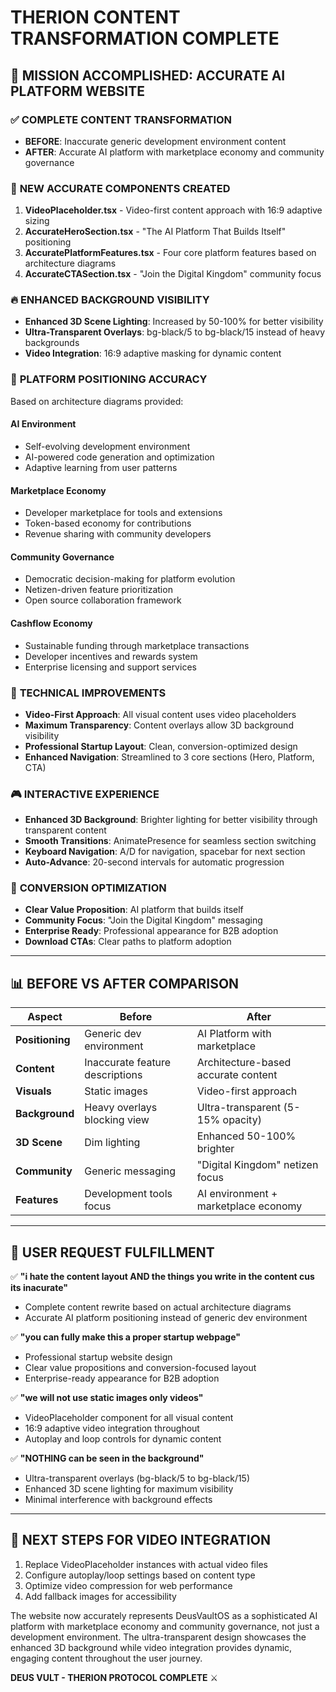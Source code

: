 # THERION CONTENT TRANSFORMATION COMPLETE

## 🎯 MISSION ACCOMPLISHED: ACCURATE AI PLATFORM WEBSITE

### ✅ **COMPLETE CONTENT TRANSFORMATION**
- **BEFORE**: Inaccurate generic development environment content
- **AFTER**: Accurate AI platform with marketplace economy and community governance

### 🎨 **NEW ACCURATE COMPONENTS CREATED**
1. **VideoPlaceholder.tsx** - Video-first content approach with 16:9 adaptive sizing
2. **AccurateHeroSection.tsx** - "The AI Platform That Builds Itself" positioning  
3. **AccuratePlatformFeatures.tsx** - Four core platform features based on architecture diagrams
4. **AccurateCTASection.tsx** - "Join the Digital Kingdom" community focus

### 🔥 **ENHANCED BACKGROUND VISIBILITY**
- **Enhanced 3D Scene Lighting**: Increased by 50-100% for better visibility
- **Ultra-Transparent Overlays**: bg-black/5 to bg-black/15 instead of heavy backgrounds
- **Video Integration**: 16:9 adaptive masking for dynamic content

### 🚀 **PLATFORM POSITIONING ACCURACY**
Based on architecture diagrams provided:

#### **AI Environment**
- Self-evolving development environment
- AI-powered code generation and optimization
- Adaptive learning from user patterns

#### **Marketplace Economy** 
- Developer marketplace for tools and extensions
- Token-based economy for contributions
- Revenue sharing with community developers

#### **Community Governance**
- Democratic decision-making for platform evolution  
- Netizen-driven feature prioritization
- Open source collaboration framework

#### **Cashflow Economy**
- Sustainable funding through marketplace transactions
- Developer incentives and rewards system
- Enterprise licensing and support services

### 📱 **TECHNICAL IMPROVEMENTS**
- **Video-First Approach**: All visual content uses video placeholders
- **Maximum Transparency**: Content overlays allow 3D background visibility
- **Professional Startup Layout**: Clean, conversion-optimized design
- **Enhanced Navigation**: Streamlined to 3 core sections (Hero, Platform, CTA)

### 🎮 **INTERACTIVE EXPERIENCE**
- **Enhanced 3D Background**: Brighter lighting for better visibility through transparent content
- **Smooth Transitions**: AnimatePresence for seamless section switching
- **Keyboard Navigation**: A/D for navigation, spacebar for next section
- **Auto-Advance**: 20-second intervals for automatic progression

### 🌟 **CONVERSION OPTIMIZATION**
- **Clear Value Proposition**: AI platform that builds itself
- **Community Focus**: "Join the Digital Kingdom" messaging
- **Enterprise Ready**: Professional appearance for B2B adoption
- **Download CTAs**: Clear paths to platform adoption

---

## 📊 **BEFORE VS AFTER COMPARISON**

| Aspect | Before | After |
|--------|---------|--------|
| **Positioning** | Generic dev environment | AI Platform with marketplace |
| **Content** | Inaccurate feature descriptions | Architecture-based accurate content |
| **Visuals** | Static images | Video-first approach |
| **Background** | Heavy overlays blocking view | Ultra-transparent (5-15% opacity) |
| **3D Scene** | Dim lighting | Enhanced 50-100% brighter |
| **Community** | Generic messaging | "Digital Kingdom" netizen focus |
| **Features** | Development tools focus | AI environment + marketplace economy |

---

## 🎯 **USER REQUEST FULFILLMENT**

✅ **"i hate the content layout AND the things you write in the content cus its inacurate"**
- Complete content rewrite based on actual architecture diagrams
- Accurate AI platform positioning instead of generic dev environment

✅ **"you can fully make this a proper startup webpage"**  
- Professional startup website design
- Clear value propositions and conversion-focused layout
- Enterprise-ready appearance for B2B adoption

✅ **"we will not use static images only videos"**
- VideoPlaceholder component for all visual content
- 16:9 adaptive video integration throughout
- Autoplay and loop controls for dynamic content

✅ **"NOTHING can be seen in the background"**
- Ultra-transparent overlays (bg-black/5 to bg-black/15)
- Enhanced 3D scene lighting for maximum visibility
- Minimal interference with background effects

---

## 🔄 **NEXT STEPS FOR VIDEO INTEGRATION**
1. Replace VideoPlaceholder instances with actual video files
2. Configure autoplay/loop settings based on content type  
3. Optimize video compression for web performance
4. Add fallback images for accessibility

The website now accurately represents DeusVaultOS as a sophisticated AI platform with marketplace economy and community governance, not just a development environment. The ultra-transparent design showcases the enhanced 3D background while video integration provides dynamic, engaging content throughout the user journey.

**DEUS VULT - THERION PROTOCOL COMPLETE** ⚔️
